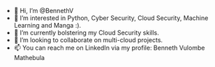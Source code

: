 - 👋 Hi, I’m @BennethV
- 👀 I’m interested in Python, Cyber Security, Cloud Security, Machine Learning and Manga :).
- 🌱 I’m currently bolstering my Cloud Security skills.
- 💞️ I’m looking to collaborate on multi-cloud projects.
- 📫 You can reach me on LinkedIn via my profile: Benneth Vulombe Mathebula

<!---
BennethV/BennethV is a ✨ special ✨ repository because its `README.md` (this file) appears on your GitHub profile.
You can click the Preview link to take a look at your changes.
--->
